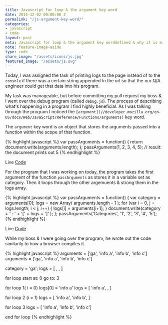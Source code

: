 ```yaml
---
title: Javascript for loop & the argument key word
date: 2014-12-02 00:00:00 Z
permalink: "/js-argument-key-word/"
categories:
- javascript
- code
layout: post
meta: Javascript for loop & the argument key worddefined & why it is misunderstood
note: feature-image-aside
type: code
share_image: "/assets/icons/js.jpg"
featured_image: "/assets/js.svg"
---
```


Today, I was assigned the task of printing logs to the page instead of to the `console` if there was a certain string appended to the url so that the our Q/A engineer could get that data into his program.

My task was manageable, but before committing my pull request my boss & I went over the debug program (called `debug.js`). The process of describing what's happening in a program I find highly beneficial. As I was talking through the program I noticed the `[argument](//developer.mozilla.org/en-US/docs/Web/JavaScript/Reference/Functions/arguments)` key word.

The `argument` key word is an object that stores the arguments passed into a function within the scope of that function.

{% highlight javascript %}
var passArguments = function() {
  return document.write(arguments.length);
};
passArguments(1, 2, 3, 4, 5);
// result: the document prints out 5
{% endhighlight %}

Live [Code](//codepen.io/yowainwright/pen/2f64d380b74302b396927d297828cd3a)

For the program that I was working on today, the program takes the first argument of the function `passArguments` as stores it in a variable set as category. Then it loops through the other argemuents & strong them in the logs array.

{% highlight javascript %}
var passArguments = function() {
	var category = arguments[0];
	logs = new Array( arguments.length - 1 );
	for (var i = 0, j = logs.length; i < j; i++) {
	  logs[i] = arguments[i+1];
	}
	document.write(category + ' : ' + '[' + logs + ']' );
};
passArguments('Categories', '1', '2', '3', '4', '5');
{% endhighlight %}

Live [Code](//codepen.io/yowainwright/pen/6b24e79b8dcd00668619acd396dd4b46)

While my boss & I were going over the program, he wrote out the code similarily to how a browser compiles it.

{% highlight javascript %}
arguments = ['ga', 'info a', 'info b', 'info c']
arguments = ['ga', 'info a', 'info b', 'info c']

category = 'ga';
logs = [ , , ]

for loop
start at: 0
go to: 3

for loop 1( i = 0)
logs[0] = 'info a'
logs = [ 'info a', , ]

for loop 2 (i = 1)
logs = [ 'info a', 'info b', ]

for loop 3
logs = [ 'info a', 'info b', 'info c']

end for loop
{% endhighlight %}
